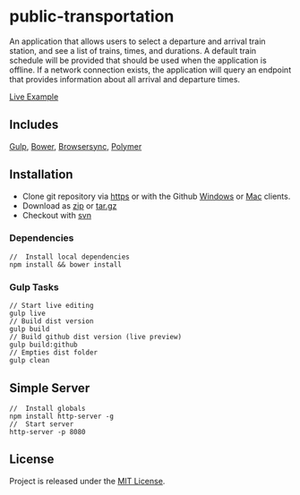 # public-transportation

An application that allows users to select a departure and arrival train station, and see a list of trains, times, and durations. A default train schedule will be provided that should be used when the application is offline. If a network connection exists, the application will query an endpoint that provides information about all arrival and departure times.

[example]: https://jdbence.github.io/public-transportation/dist/
[get-zip]: https://github.com/jdbence/public-transportation/archive/master.zip
[get-tgz]: https://github.com/jdbence/public-transportation/archive/master.tar.gz
[clone-http]: https://github.com/jdbence/public-transportation.git
[clone-svn]: https://github.com/jdbence/public-transportation
[clone-ghwin]: github-windows://openRepo/https://github.com/jdbence/public-transportation
[clone-ghmac]: github-mac://openRepo/https://github.com/jdbence/public-transportation
[gulp]: http://gulpjs.com
[bower]: http://bower.io
[browsersync]: https://www.browsersync.io
[polymer]: https://www.polymer-project.org/1.0

[Live Example][example]

## Includes

[Gulp][gulp], [Bower][bower], [Browsersync][browsersync], [Polymer][polymer]

## Installation

* Clone git repository via [https][clone-http] or with the Github [Windows][clone-ghwin] or [Mac][clone-ghmac] clients.
* Download as [zip][get-zip] or [tar.gz][get-tgz]
* Checkout with [svn][clone-svn]

### Dependencies

```node
//  Install local dependencies
npm install && bower install
```

### Gulp Tasks

```node
// Start live editing
gulp live
// Build dist version
gulp build
// Build github dist version (live preview)
gulp build:github
// Empties dist folder
gulp clean
```

## Simple Server

```node
//  Install globals
npm install http-server -g
//  Start server
http-server -p 8080
```

## License

Project is released under the [MIT License](http://opensource.org/licenses/MIT).